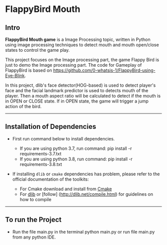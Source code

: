 # FlappyBird Mouth

## Intro

**FlappyBird Mouth game** is a Image Processing topic, written in Python using image processing techniques to detect mouth and mouth open/close states to control the game play.

This project focuses on the Image processing part, the game Flappy Bird is just to demo the Image processing part.
The code for Gameplay of FlappyBird is based on https://github.com/0-whatsis-1/FlappyBird-using-Eye-Blink.

In this project, dlib's face detector(HOG-based) is used to detect player's face and the facial landmark predictor is used to detects mouth of the player. Then a mouth aspect ratio will be calculated to detect if the mouth is in OPEN or CLOSE state. If in OPEN state, the game will trigger a jump action of the bird.

---

## Installation of Dependencies

- First run command below to install dependencies. 
    - If you are using python 3.7, run command:
            pip install -r requirements-3.7.txt
    - If you are using python 3.8, run command:
            pip install -r requirements-3.8.txt

- If installing `dlib` or `cmake` dependencies has problem, please refer to the official documentation of the toolkits:
    
    - For Cmake download and install from [Cmake](https://cmake.org/download/)
    - For [dlib](https://github.com/davisking/dlib) or [follow] (http://dlib.net/compile.html) for guidelines on how to compile

---

## To run the Project

- Run the file main.py in the terminal 
        python main.py
or run file main.py from any python IDE.
